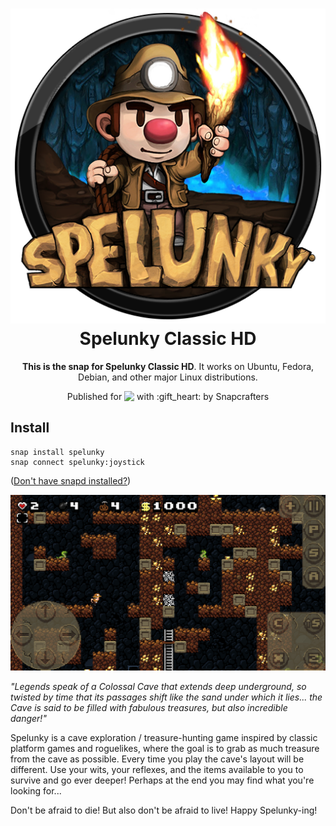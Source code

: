 <h1 align="center">
  <img src="snap/gui/spelunky.png" alt="Spelunky Classic HD">
  <br />
  Spelunky Classic HD
</h1>

<p align="center"><b>This is the snap for Spelunky Classic HD</b>. It works on Ubuntu, Fedora, Debian, and other major Linux
distributions.</p>

<p align="center">Published for <img src="http://anything.codes/slack-emoji-for-techies/emoji/tux.png" align="top" width="24" /> with :gift_heart: by Snapcrafters</p>

<!--
<p align="center">
<a href="https://build.snapcraft.io/user/snapcrafters/spelunky"><img src="https://build.snapcraft.io/badge/snapcrafters/spelunky.svg" alt="Snap Status"></a>
</p>
-->

## Install

    snap install spelunky
    snap connect spelunky:joystick

([Don't have snapd installed?](https://snapcraft.io/docs/core/install))

![Spelunky Classic HD](screenshot.jpg?raw=true "Spelunky Classic HD")

*"Legends speak of a Colossal Cave that extends deep underground, so twisted 
by time that its passages shift like the sand under which it lies... the Cave 
is said to be filled with fabulous treasures, but also incredible danger!"*

Spelunky is a cave exploration / treasure-hunting game inspired by classic 
platform games and roguelikes, where the goal is to grab as much treasure from 
the cave as possible. Every time you play the cave's layout will be different. 
Use your wits, your reflexes, and the items available to you to survive and go 
ever deeper! Perhaps at the end you may find what you're looking for...

Don't be afraid to die! But also don't be afraid to live! Happy Spelunky-ing!

